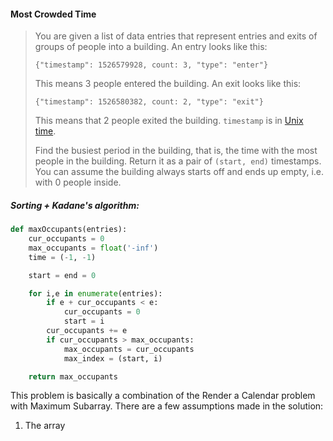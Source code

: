#### Most Crowded Time

> You are given a list of data entries that represent entries and exits of groups of people into a building. An entry looks like this:
>
> `{"timestamp": 1526579928, count: 3, "type": "enter"}`
>
> This means 3 people entered the building. An exit looks like this:
>
> `{"timestamp": 1526580382, count: 2, "type": "exit"}`
>
> This means that 2 people exited the building. `timestamp` is in [Unix time](https://en.wikipedia.org/wiki/Unix_time).
>
> Find the busiest period in the building, that is, the time with the most people in the building. Return it as a pair of `(start, end)` timestamps. You can assume the building always starts off and ends up empty, i.e. with 0 people inside.

##### Sorting + Kadane's algorithm:

```py
def maxOccupants(entries):
    cur_occupants = 0
    max_occupants = float('-inf')
    time = (-1, -1)

    start = end = 0

    for i,e in enumerate(entries):
        if e + cur_occupants < e:
            cur_occupants = 0
            start = i
        cur_occupants += e
        if cur_occupants > max_occupants:
            max_occupants = cur_occupants
            max_index = (start, i)

    return max_occupants
```

This problem is basically a combination of the Render a Calendar problem with Maximum Subarray. There are a few assumptions made in the solution:

1. The array 



